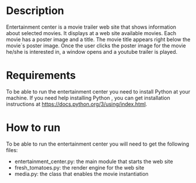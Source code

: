 # Description
Entertainment center is a movie trailer web site that shows information about selected movies.
It displays at a web site available movies. Each movie has a poster image and a title.
The movie title appears right below the movie´s poster image.
Once the user clicks the poster image for the movie he/she is interested in, a window opens and a youtube trailer is played.

# Requirements
To be able to run the entertainment center you need to install Python at your machine.
If you need help installing Python , you can get installation instructions at https://docs.python.org/3/using/index.html.

# How to run
To be able to run the entertainment center you will need to get the following files:
- entertainment_center.py: the main module that starts the web site
- fresh_tomatoes.py: the render engine for the web site
- media.py: the class that enables the movie instantiation

